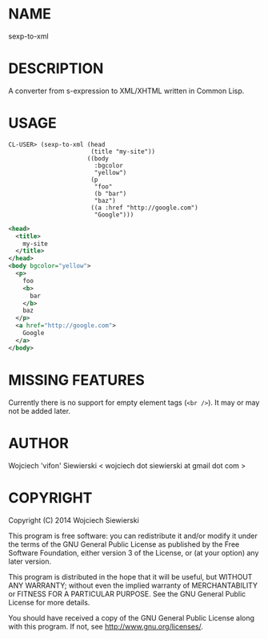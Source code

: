 NAME
====

sexp-to-xml

DESCRIPTION
===========

A converter from s-expression to XML/XHTML written in Common Lisp.

USAGE
=====

```Common-Lisp
CL-USER> (sexp-to-xml (head
                       (title "my-site"))
                      ((body
                        :bgcolor
                        "yellow")
                       (p
                        "foo"
                        (b "bar")
                        "baz")
                       ((a :href "http://google.com")
                        "Google")))
```
```XML
<head>
  <title>
    my-site
  </title>
</head>
<body bgcolor="yellow">
  <p>
    foo
    <b>
      bar
    </b>
    baz
  </p>
  <a href="http://google.com">
    Google
  </a>
</body>
```

MISSING FEATURES
================

Currently there is no support for empty element tags (`<br />`). It
may or may not be added later.

AUTHOR
======

Wojciech 'vifon' Siewierski < wojciech dot siewierski at gmail dot com >

COPYRIGHT
=========

Copyright (C) 2014  Wojciech Siewierski

This program is free software: you can redistribute it and/or modify
it under the terms of the GNU General Public License as published by
the Free Software Foundation, either version 3 of the License, or
(at your option) any later version.

This program is distributed in the hope that it will be useful,
but WITHOUT ANY WARRANTY; without even the implied warranty of
MERCHANTABILITY or FITNESS FOR A PARTICULAR PURPOSE.  See the
GNU General Public License for more details.

You should have received a copy of the GNU General Public License
along with this program.  If not, see <http://www.gnu.org/licenses/>.
